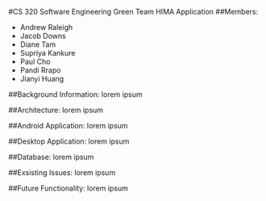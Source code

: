 #CS 320 Software Engineering
Green Team HIMA Application
##Members:
- Andrew Raleigh
- Jacob Downs
- Diane Tam
- Supriya Kankure
- Paul Cho
- Pandi Rrapo
- Jianyi Huang


##Background Information:
lorem ipsum

##Architecture:
lorem ipsum


##Android Application:
lorem ipsum


##Desktop Application:
lorem ipsum

##Database:
lorem ipsum

##Exsisting Issues:
lorem ipsum 

##Future Functionality:
lorem ipsum
